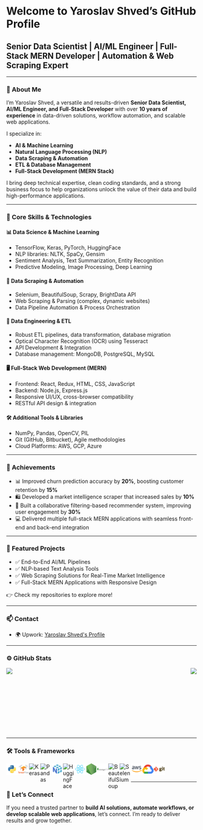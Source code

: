 

#  Welcome to Yaroslav Shved’s GitHub Profile 

##  Senior Data Scientist | AI/ML Engineer | Full-Stack MERN Developer | Automation & Web Scraping Expert

---

### 💬 About Me

I’m Yaroslav Shved, a versatile and results-driven **Senior Data Scientist, AI/ML Engineer, and Full-Stack Developer** with over **10 years of experience** in data-driven solutions, workflow automation, and scalable web applications.

I specialize in:

* **AI & Machine Learning**
* **Natural Language Processing (NLP)**
* **Data Scraping & Automation**
* **ETL & Database Management**
* **Full-Stack Development (MERN Stack)**

I bring deep technical expertise, clean coding standards, and a strong business focus to help organizations unlock the value of their data and build high-performance applications.

---

### 🔧 Core Skills & Technologies

#### 📊 Data Science & Machine Learning

* TensorFlow, Keras, PyTorch, HuggingFace
* NLP libraries: NLTK, SpaCy, Gensim
* Sentiment Analysis, Text Summarization, Entity Recognition
* Predictive Modeling, Image Processing, Deep Learning

#### 🔄 Data Scraping & Automation

* Selenium, BeautifulSoup, Scrapy, BrightData API
* Web Scraping & Parsing (complex, dynamic websites)
* Data Pipeline Automation & Process Orchestration

#### 🔗 Data Engineering & ETL

* Robust ETL pipelines, data transformation, database migration
* Optical Character Recognition (OCR) using Tesseract
* API Development & Integration
* Database management: MongoDB, PostgreSQL, MySQL

#### 🖥 Full-Stack Web Development (MERN)

* Frontend: React, Redux, HTML, CSS, JavaScript
* Backend: Node.js, Express.js
* Responsive UI/UX, cross-browser compatibility
* RESTful API design & integration

#### 🛠 Additional Tools & Libraries

* NumPy, Pandas, OpenCV, PIL
* Git (GitHub, Bitbucket), Agile methodologies
* Cloud Platforms: AWS, GCP, Azure

---

### 🚀 Achievements

* 📊 Improved churn prediction accuracy by **20%**, boosting customer retention by **15%**
* 🛍 Developed a market intelligence scraper that increased sales by **10%**
* 🎯 Built a collaborative filtering-based recommender system, improving user engagement by **30%**
* 💻 Delivered multiple full-stack MERN applications with seamless front-end and back-end integration

---

### 📂 Featured Projects

* ✅ End-to-End AI/ML Pipelines
* ✅ NLP-based Text Analysis Tools
* ✅ Web Scraping Solutions for Real-Time Market Intelligence
* ✅ Full-Stack MERN Applications with Responsive Design

👉 Check my repositories to explore more!

---

### 📫 Contact

* 🌍 Upwork: [Yaroslav Shved's Profile](https://www.upwork.com/freelancers/~018e8bdb3c331c868f)

---

### ⚙️ GitHub Stats

<img align="left" height="170px" src="https://github-readme-stats.vercel.app/api?username=YaroslavShved25&count_private=true&show_icons=true&theme=chartreuse-dark" />
<img align="right" height="170px" src="https://github-readme-stats.vercel.app/api/top-langs/?username=YaroslavShved25&layout=compact&theme=chartreuse-dark&langs_count=8" />
<br clear="both"/>

---

### 🛠️ Tools & Frameworks

<img align="left" alt="Python" width="30px" src="https://raw.githubusercontent.com/github/explore/main/topics/python/python.png" />
<img align="left" alt="TensorFlow" width="30px" src="https://raw.githubusercontent.com/github/explore/main/topics/tensorflow/tensorflow.png" />
<img align="left" alt="Keras" width="30px" src="https://upload.wikimedia.org/wikipedia/commons/a/ae/Keras_logo.svg" />
<img align="left" alt="Pandas" width="30px" src="https://raw.githubusercontent.com/github/explore/main/topics/pandas/pandas.png" />
<img align="left" alt="NumPy" width="30px" src="https://raw.githubusercontent.com/github/explore/main/topics/numpy/numpy.png" />
<img align="left" alt="HuggingFace" width="30px" src="https://huggingface.co/front/assets/huggingface_logo.svg" />
<img align="left" alt="React" width="30px" src="https://raw.githubusercontent.com/github/explore/main/topics/react/react.png" />
<img align="left" alt="Node.js" width="30px" src="https://raw.githubusercontent.com/github/explore/main/topics/nodejs/nodejs.png" />
<img align="left" alt="MongoDB" width="30px" src="https://raw.githubusercontent.com/github/explore/main/topics/mongodb/mongodb.png" />
<img align="left" alt="BeautifulSoup" width="30px" src="https://avatars.githubusercontent.com/u/365630?v=4" />
<img align="left" alt="Selenium" width="30px" src="https://upload.wikimedia.org/wikipedia/commons/d/d5/Selenium_Logo.png" />
<img align="left" alt="AWS" width="30px" src="https://raw.githubusercontent.com/github/explore/main/topics/aws/aws.png" />
<img align="left" alt="GCP" width="30px" src="https://raw.githubusercontent.com/github/explore/main/topics/google-cloud/google-cloud.png" />
<img align="left" alt="Git" width="30px" src="https://raw.githubusercontent.com/github/explore/main/topics/git/git.png" />

<br />
<br />

---

### 🤝 Let’s Connect

If you need a trusted partner to **build AI solutions, automate workflows, or develop scalable web applications**, let’s connect. I’m ready to deliver results and grow together.
